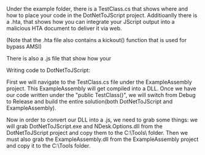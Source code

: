 Under the example folder, there is a TestClass.cs that shows where and how to place your code in the DotNetToJScript project. Additioanlly there is a .hta, that shows how you can integrate your JScript output into a malicious HTA document to deliver it via web.

(Note that the .hta file also contains a kickout() function that is used for bypass AMSI)

There is also a .js file that show how your

Writing code to DotNetToJScript:

First we will navigate to the TestClass.cs file under the ExampleAssembly project. This ExampleAssembly will get compiled into a DLL. Once we have our code written under the "public TestClass()", we will switch from Debug to Release and build the entire solution(both DotNetToJScript and ExampleAssembly).

Now in order to convert our DLL into a .js, we need to grab some things: we will grab DotNetToJScript.exe and NDesk.Options.dll from the DotNetToJScript project and copy them to the C:\Tools\ folder. Then we must also grab the ExampleAssembly.dll from the ExampleAssembly project and copy it to the C:\Tools folder.
